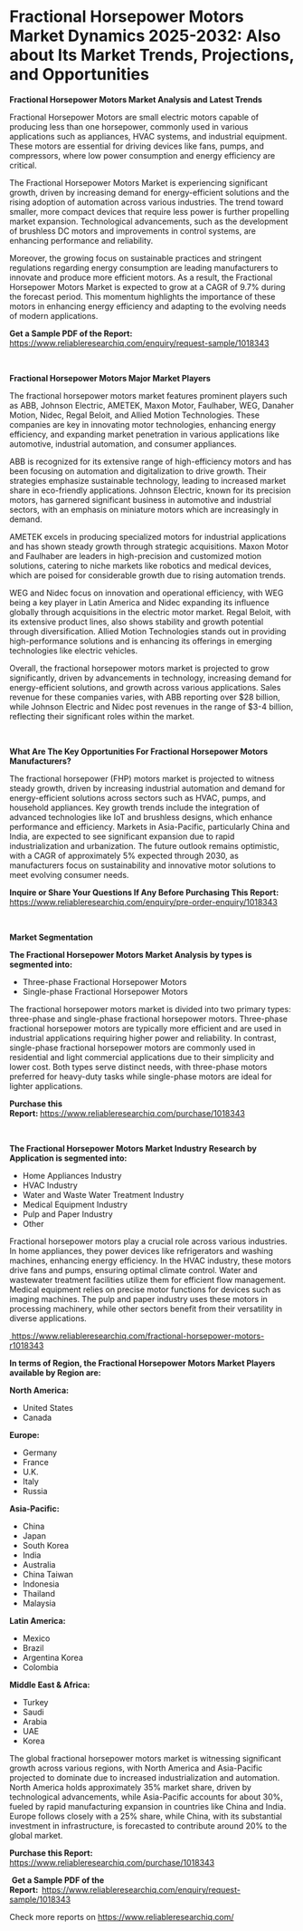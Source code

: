 <p><h1>Fractional Horsepower Motors Market Dynamics 2025-2032: Also about Its Market Trends, Projections, and Opportunities</h1></p><p><strong>Fractional Horsepower Motors Market Analysis and Latest Trends</strong></p>
<p><p>Fractional Horsepower Motors are small electric motors capable of producing less than one horsepower, commonly used in various applications such as appliances, HVAC systems, and industrial equipment. These motors are essential for driving devices like fans, pumps, and compressors, where low power consumption and energy efficiency are critical.</p><p>The Fractional Horsepower Motors Market is experiencing significant growth, driven by increasing demand for energy-efficient solutions and the rising adoption of automation across various industries. The trend toward smaller, more compact devices that require less power is further propelling market expansion. Technological advancements, such as the development of brushless DC motors and improvements in control systems, are enhancing performance and reliability.</p><p>Moreover, the growing focus on sustainable practices and stringent regulations regarding energy consumption are leading manufacturers to innovate and produce more efficient motors. As a result, the Fractional Horsepower Motors Market is expected to grow at a CAGR of 9.7% during the forecast period. This momentum highlights the importance of these motors in enhancing energy efficiency and adapting to the evolving needs of modern applications.</p></p>
<p><strong>Get a Sample PDF of the Report:&nbsp;</strong> <a href="https://www.reliableresearchiq.com/enquiry/request-sample/1018343?utm_campaign=2298&utm_medium=2&utm_source=Github&utm_content=ia&utm_term=21022025&utm_id=fractional-horsepower-motors">https://www.reliableresearchiq.com/enquiry/request-sample/1018343</a></p>
<p>&nbsp;</p>
<p><strong>Fractional Horsepower Motors Major Market Players</strong></p>
<p><p>The fractional horsepower motors market features prominent players such as ABB, Johnson Electric, AMETEK, Maxon Motor, Faulhaber, WEG, Danaher Motion, Nidec, Regal Beloit, and Allied Motion Technologies. These companies are key in innovating motor technologies, enhancing energy efficiency, and expanding market penetration in various applications like automotive, industrial automation, and consumer appliances.</p><p>ABB is recognized for its extensive range of high-efficiency motors and has been focusing on automation and digitalization to drive growth. Their strategies emphasize sustainable technology, leading to increased market share in eco-friendly applications. Johnson Electric, known for its precision motors, has garnered significant business in automotive and industrial sectors, with an emphasis on miniature motors which are increasingly in demand.</p><p>AMETEK excels in producing specialized motors for industrial applications and has shown steady growth through strategic acquisitions. Maxon Motor and Faulhaber are leaders in high-precision and customized motion solutions, catering to niche markets like robotics and medical devices, which are poised for considerable growth due to rising automation trends.</p><p>WEG and Nidec focus on innovation and operational efficiency, with WEG being a key player in Latin America and Nidec expanding its influence globally through acquisitions in the electric motor market. Regal Beloit, with its extensive product lines, also shows stability and growth potential through diversification. Allied Motion Technologies stands out in providing high-performance solutions and is enhancing its offerings in emerging technologies like electric vehicles.</p><p>Overall, the fractional horsepower motors market is projected to grow significantly, driven by advancements in technology, increasing demand for energy-efficient solutions, and growth across various applications. Sales revenue for these companies varies, with ABB reporting over $28 billion, while Johnson Electric and Nidec post revenues in the range of $3-4 billion, reflecting their significant roles within the market.</p></p>
<p>&nbsp;</p>
<p><strong>What Are The Key Opportunities For Fractional Horsepower Motors Manufacturers?</strong></p>
<p><p>The fractional horsepower (FHP) motors market is projected to witness steady growth, driven by increasing industrial automation and demand for energy-efficient solutions across sectors such as HVAC, pumps, and household appliances. Key growth trends include the integration of advanced technologies like IoT and brushless designs, which enhance performance and efficiency. Markets in Asia-Pacific, particularly China and India, are expected to see significant expansion due to rapid industrialization and urbanization. The future outlook remains optimistic, with a CAGR of approximately 5% expected through 2030, as manufacturers focus on sustainability and innovative motor solutions to meet evolving consumer needs.</p></p>
<p><strong>Inquire or Share Your Questions If Any Before Purchasing This Report:</strong> <a href="https://www.reliableresearchiq.com/enquiry/pre-order-enquiry/1018343?utm_campaign=2298&utm_medium=2&utm_source=Github&utm_content=ia&utm_term=21022025&utm_id=fractional-horsepower-motors">https://www.reliableresearchiq.com/enquiry/pre-order-enquiry/1018343</a></p>
<p>&nbsp;</p>
<p><strong>Market Segmentation</strong></p>
<p><strong>The Fractional Horsepower Motors Market Analysis by types is segmented into:</strong></p>
<p><ul><li>Three-phase Fractional Horsepower Motors</li><li>Single-phase Fractional Horsepower Motors</li></ul></p>
<p><p>The fractional horsepower motors market is divided into two primary types: three-phase and single-phase fractional horsepower motors. Three-phase fractional horsepower motors are typically more efficient and are used in industrial applications requiring higher power and reliability. In contrast, single-phase fractional horsepower motors are commonly used in residential and light commercial applications due to their simplicity and lower cost. Both types serve distinct needs, with three-phase motors preferred for heavy-duty tasks while single-phase motors are ideal for lighter applications.</p></p>
<p><strong>Purchase this Report:&nbsp;</strong><a href="https://www.reliableresearchiq.com/purchase/1018343?utm_campaign=2298&utm_medium=2&utm_source=Github&utm_content=ia&utm_term=21022025&utm_id=fractional-horsepower-motors">https://www.reliableresearchiq.com/purchase/1018343</a></p>
<p>&nbsp;</p>
<p><strong>The Fractional Horsepower Motors Market Industry Research by Application is segmented into:</strong></p>
<p><ul><li>Home Appliances Industry</li><li>HVAC Industry</li><li>Water and Waste Water Treatment Industry</li><li>Medical Equipment Industry</li><li>Pulp and Paper Industry</li><li>Other</li></ul></p>
<p><p>Fractional horsepower motors play a crucial role across various industries. In home appliances, they power devices like refrigerators and washing machines, enhancing energy efficiency. In the HVAC industry, these motors drive fans and pumps, ensuring optimal climate control. Water and wastewater treatment facilities utilize them for efficient flow management. Medical equipment relies on precise motor functions for devices such as imaging machines. The pulp and paper industry uses these motors in processing machinery, while other sectors benefit from their versatility in diverse applications.</p></p>
<p><a href="https://www.reliableresearchiq.com/fractional-horsepower-motors-r1018343?utm_campaign=2298&utm_medium=2&utm_source=Github&utm_content=ia&utm_term=21022025&utm_id=fractional-horsepower-motors">&nbsp;https://www.reliableresearchiq.com/fractional-horsepower-motors-r1018343</a></p>
<p><strong>In terms of Region, the Fractional Horsepower Motors Market Players available by Region are:</strong></p>
<p>
    <p> <strong> North America: </strong>
        <ul>
            <li>United States</li>
            <li>Canada</li>
        </ul>
        </p> 
    <p> <strong> Europe: </strong>
        <ul>
            <li>Germany</li>
            <li>France</li>
            <li>U.K.</li>
            <li>Italy</li>
            <li>Russia</li>
        </ul>
        </p> 
    <p> <strong> Asia-Pacific: </strong>
        <ul>
            <li>China</li>
            <li>Japan</li>
            <li>South Korea</li>
            <li>India</li>
            <li>Australia</li>
            <li>China Taiwan</li>
            <li>Indonesia</li>
            <li>Thailand</li>
            <li>Malaysia</li>
        </ul>
        </p> 
    <p> <strong> Latin America: </strong>
        <ul>
            <li>Mexico</li>
            <li>Brazil</li>
            <li>Argentina Korea</li>
            <li>Colombia</li>
        </ul>
        </p> 
    <p> <strong> Middle East & Africa: </strong>
        <ul>
            <li>Turkey</li>
            <li>Saudi</li>
            <li>Arabia</li>
            <li>UAE</li>
            <li>Korea</li>
        </ul>
    </p>
    </p>
<p><p>The global fractional horsepower motors market is witnessing significant growth across various regions, with North America and Asia-Pacific projected to dominate due to increased industrialization and automation. North America holds approximately 35% market share, driven by technological advancements, while Asia-Pacific accounts for about 30%, fueled by rapid manufacturing expansion in countries like China and India. Europe follows closely with a 25% share, while China, with its substantial investment in infrastructure, is forecasted to contribute around 20% to the global market.</p></p>
<p><strong>Purchase this Report: </strong><a href="https://www.reliableresearchiq.com/purchase/1018343?utm_campaign=2298&utm_medium=2&utm_source=Github&utm_content=ia&utm_term=21022025&utm_id=fractional-horsepower-motors">https://www.reliableresearchiq.com/purchase/1018343</a></p>
<p>&nbsp;<strong>Get a Sample PDF of the Report:&nbsp;&nbsp;</strong><a href="https://www.reliableresearchiq.com/enquiry/request-sample/1018343?utm_campaign=2298&utm_medium=2&utm_source=Github&utm_content=ia&utm_term=21022025&utm_id=fractional-horsepower-motors">https://www.reliableresearchiq.com/enquiry/request-sample/1018343</a></p>
<p><strong></strong></p>
<p>Check more reports on <a href="https://www.reliableresearchiq.com/?utm_campaign=2298&utm_medium=2&utm_source=Github&utm_content=ia&utm_term=21022025&utm_id=fractional-horsepower-motors">https://www.reliableresearchiq.com/</a></p>